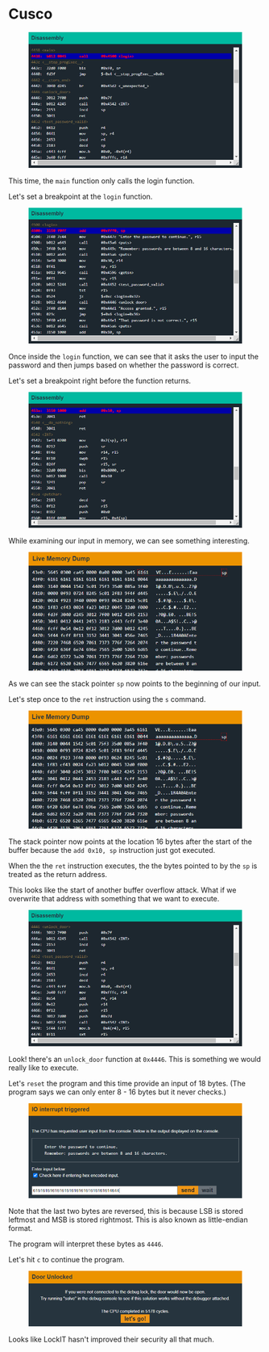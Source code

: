 # Cusco

<figure><img src="../.gitbook/assets/cusco2.png" alt=""><figcaption></figcaption></figure>

This time, the `main` function only calls the login function.

Let's set a breakpoint at the `login` function.

<figure><img src="../.gitbook/assets/cusco3.png" alt=""><figcaption></figcaption></figure>

Once inside the `login` function, we can see that it asks the user to input the password and then jumps based on whether the password is correct.

Let's set a breakpoint right before the function returns.&#x20;

<figure><img src="../.gitbook/assets/cusco4.png" alt=""><figcaption></figcaption></figure>

While examining our input in memory, we can see something interesting.&#x20;

<figure><img src="../.gitbook/assets/cusco5.png" alt=""><figcaption></figcaption></figure>

As we can see the stack pointer `sp` now points to the beginning of our input.

Let's step once to the `ret` instruction using the `s` command.&#x20;

<figure><img src="../.gitbook/assets/cusco6.png" alt=""><figcaption></figcaption></figure>

The stack pointer now points at the location 16 bytes after the start of the buffer because the `add 0x10, sp` instruction just got executed.

When the the `ret` instruction executes, the the bytes pointed to by the `sp` is treated as the return address.

This looks like the start of another buffer overflow attack. What if we overwrite that address with something that we want to execute.&#x20;

<figure><img src="../.gitbook/assets/cusco7.png" alt=""><figcaption></figcaption></figure>

Look! there's an `unlock_door` function at `0x4446`. This is something we would really like to execute.

Let's `reset` the program and this time provide an input of 18 bytes. (The program says we can only enter 8 - 16 bytes but it never checks.)&#x20;

<figure><img src="../.gitbook/assets/cusco8.png" alt=""><figcaption></figcaption></figure>

Note that the last two bytes are reversed, this is because LSB is stored leftmost and MSB is stored rightmost. This is also known as little-endian format.

The program will interpret these bytes as `4446`.

Let's hit `c` to continue the program.&#x20;

<figure><img src="../.gitbook/assets/cusco9.png" alt=""><figcaption></figcaption></figure>

Looks like LockIT hasn't improved their security all that much.
